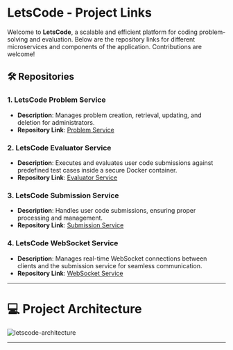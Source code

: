 # LetsCode - Project Links  

Welcome to **LetsCode**, a scalable and efficient platform for coding problem-solving and evaluation. Below are the repository links for different microservices and components of the application. Contributions are welcome!  

## 🛠️ Repositories  

### 1. **LetsCode Problem Service**  
- **Description**: Manages problem creation, retrieval, updating, and deletion for administrators.  
- **Repository Link**: [Problem Service](https://github.com/Harshjain09012004/letscode-problem-service)  

### 2. **LetsCode Evaluator Service**  
- **Description**: Executes and evaluates user code submissions against predefined test cases inside a secure Docker container.  
- **Repository Link**: [Evaluator Service](https://github.com/Harshjain09012004/letscode-evaluator-service)  

### 3. **LetsCode Submission Service**  
- **Description**: Handles user code submissions, ensuring proper processing and management.  
- **Repository Link**: [Submission Service](https://github.com/Harshjain09012004/letscode-submission-service)  

### 4. **LetsCode WebSocket Service**  
- **Description**: Manages real-time WebSocket connections between clients and the submission service for seamless communication.  
- **Repository Link**: [WebSocket Service](https://github.com/Harshjain09012004/letscode-websocket-service)  

---

# 💻 Project Architecture
![letscode-architecture](https://github.com/user-attachments/assets/23f9a4c3-057a-4276-8d4c-0b5c766d2d9e)


---
